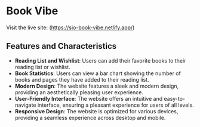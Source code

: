 # Book Vibe

Visit the live site: (https://sio-book-vibe.netlify.app/)

## Features and Characteristics

- **Reading List and Wishlist**: Users can add their favorite books to their reading list or wishlist.
- **Book Statistics**: Users can view a bar chart showing the number of books and pages they have added to their reading list.
- **Modern Design**: The website features a sleek and modern design, providing an aesthetically pleasing user experience.
- **User-Friendly Interface**: The website offers an intuitive and easy-to-navigate interface, ensuring a pleasant experience for users of all levels.
- **Responsive Design**: The website is optimized for various devices, providing a seamless experience across desktop and mobile.